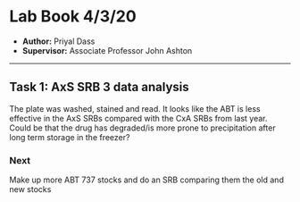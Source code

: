 # Lab Book 4/3/20
- **Author:** Priyal Dass
- **Supervisor:** Associate Professor John Ashton

------------------------------------------------------------------
## Task 1: AxS SRB 3 data analysis

The plate was washed, stained and read.
It looks like the ABT is less effective in the AxS SRBs compared with the CxA SRBs from last year. Could be that the drug has degraded/is more prone to precipitation after long term storage in the freezer?

### Next
Make up more ABT 737 stocks and do an SRB comparing them the old and new stocks
